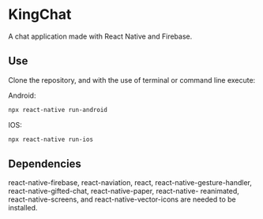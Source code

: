 # KingChat
A chat application made with React Native and Firebase.

## Use
Clone the repository, and with the use of terminal or command line execute:

Android:
```bash
npx react-native run-android
```
IOS:
```bash
npx react-native run-ios
```

## Dependencies
react-native-firebase, react-naviation, react, react-native-gesture-handler, react-native-gifted-chat, react-native-paper, react-native- reanimated, react-native-screens, and react-native-vector-icons are needed to be installed.
